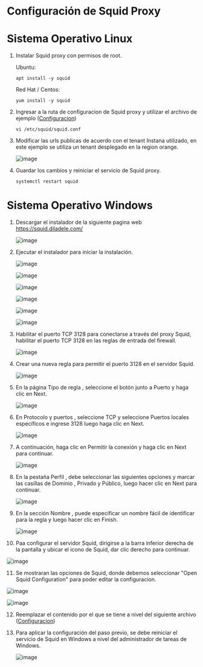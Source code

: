 # Configuración de Squid Proxy

# Sistema Operativo Linux

1. Instalar Squid proxy con permisos de root.

   Ubuntu:
   
       apt install -y squid

   Red Hat / Centos:

       yum install -y squid


2. Ingresar a la ruta de configuracion de Squid proxy y utilizar el archivo de ejemplo ([Configuracion](https://github.com/juan-conde-21/Instalacion-Agente-Instana/blob/main/Configuraciones/squid.conf))

       vi /etc/squid/squid.conf

3. Modificar las urls publicas de acuerdo con el tenant Instana utilizado, en este ejemplo se utiliza un tenant desplegado en la region orange.

   ![image](https://github.com/user-attachments/assets/96058ad3-9ff3-434f-9913-cda274a70469)

4. Guardar los cambios y reiniciar el servicio de Squid proxy.

       systemctl restart squid


# Sistema Operativo Windows

1. Descargar el instalador de la siguiente pagina web https://squid.diladele.com/

   ![image](https://github.com/user-attachments/assets/911f0351-948c-4b19-89a8-84ab71771ee0)


2. Ejecutar el instalador para iniciar la instalación.

   ![image](https://github.com/user-attachments/assets/1010368d-64fe-4dd0-bac3-3233c2174f8b)

   ![image](https://github.com/user-attachments/assets/8306e5a9-89dc-42f4-be59-a580a37d89af)

   ![image](https://github.com/user-attachments/assets/51e3f581-3caf-47ed-b41c-18dcf4bd2b79)

   ![image](https://github.com/user-attachments/assets/55d52e0f-2485-42f8-a8c9-0b5824ce6ede)

   ![image](https://github.com/user-attachments/assets/eead2d1f-9abd-44e3-bd09-3ecd7c223b56)

   ![image](https://github.com/user-attachments/assets/47da90a4-5e7a-4c24-8039-b1d2a6ec5a2c)

3. Habilitar el puerto TCP 3128 para conectarse a través del proxy Squid, habilitar el puerto TCP 3128 en las reglas de entrada del firewall.

   ![image](https://github.com/user-attachments/assets/3fe93fe1-9bdf-426a-a645-3c1ca9dac934)

4. Crear una nueva regla para permitir el puerto 3128 en el servidor Squid.

   ![image](https://github.com/user-attachments/assets/9f33fc50-71a9-4e4f-a541-561fb92c396b)

5. En la página Tipo de regla , seleccione el botón junto a Puerto y haga clic en Next.

   ![image](https://github.com/user-attachments/assets/5d093c28-cdc7-4712-b113-680fc097006a)

6. En Protocolo y puertos , seleccione TCP y seleccione Puertos locales específicos e ingrese 3128 luego haga clic en Next. 

   ![image](https://github.com/user-attachments/assets/21cccdf7-0a6b-4ef1-ba5d-0b273a5a30f6)

7. A continuación, haga clic en Permitir la conexión y haga clic en Next para continuar.

   ![image](https://github.com/user-attachments/assets/f8a11ed3-d348-48c9-a60c-88db986dd090)

8. En la  pestaña Perfil  , debe seleccionar las siguientes opciones y marcar las casillas de Dominio , Privado y Público, luego hacer clic en          Next para continuar.

   ![image](https://github.com/user-attachments/assets/96641b0e-b86c-4b53-845e-1452dde88db8)

9. En la sección Nombre , puede especificar un nombre fácil de identificar para la regla y luego hacer clic en Finish.

   ![image](https://github.com/user-attachments/assets/cd5f912a-6b4f-4218-a649-76f50d3dc425)

10. Paa configurar el servidor Squid, dirigirse a la barra inferior derecha de la pantalla y ubicar el icono de Squid, dar clic derecho para continuar.

   ![image](https://github.com/user-attachments/assets/dbabbfaf-586b-45fa-901d-9954b8f82429)

11. Se mostraran las opciones de Squid, donde debemos seleccionar "Open Squid Configuration" para poder editar la configuracion.

   ![image](https://github.com/user-attachments/assets/ac616b68-691a-4166-9422-49170da0683d)

   ![image](https://github.com/user-attachments/assets/fc8c93bc-1313-4286-9cbc-37dbf7c85371)

12. Reemplazar el contenido por el que se tiene a nivel del siguiente archivo ([Configuracion](https://github.com/juan-conde-21/Instalacion-Agente-Instana/blob/main/Configuraciones/squid.conf))

13. Para aplicar la configuración del paso previo, se debe reiniciar el servicio de Squid en Windows a nivel del administrador de tareas de Windows.

    ![image](https://github.com/user-attachments/assets/4a60b9d5-216e-45a4-8abd-0d0780241358)

   











